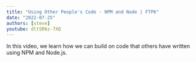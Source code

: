 ```yaml
---
title: "Using Other People's Code - NPM and Node | FTP6"
date: "2022-07-25"
authors: [steve]
youtube: dltSR6z-7XQ
---
```


<YouTubePlayer youtubeLink={frontmatter.youtube} />

In this video, we learn how we can build on code that others have written using NPM and Node.js.